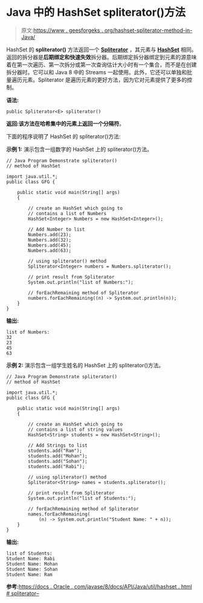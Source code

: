 # Java 中的 HashSet spliterator()方法

> 原文:[https://www . geesforgeks . org/hashset-spliterator-method-in-Java/](https://www.geeksforgeeks.org/hashset-spliterator-method-in-java/)

HashSet 的 **spliterator()** 方法返回一个 **[Spliterator](https://www.geeksforgeeks.org/java-util-interface-spliterator-java8/)** ，其元素与 **[HashSet](https://www.geeksforgeeks.org/hashset-in-java/)** 相同。返回的拆分器是**后期绑定和快速失效**拆分器。后期绑定拆分器绑定到元素的源意味着在第一次遍历、第一次拆分或第一次查询估计大小时有一个集合，而不是在创建拆分器时。它可以和 Java 8 中的 Streams 一起使用。此外，它还可以单独和批量遍历元素。Spliterator 是遍历元素的更好方法，因为它对元素提供了更多的控制。

**语法:**

```
public Spliterator<E> spliterator()
```

**返回:**该方法在哈希集中的元素上返回一个**分隔符**。

下面的程序说明了 HashSet 的 spliterator()方法:

**示例 1:** 演示包含一组数字的 HashSet 上的 spliterator()方法。

```
// Java Program Demonstrate spliterator()
// method of HashSet

import java.util.*;
public class GFG {

    public static void main(String[] args)
    {

        // create an HashSet which going to
        // contains a list of Numbers
        HashSet<Integer> Numbers = new HashSet<Integer>();

        // Add Number to list
        Numbers.add(23);
        Numbers.add(32);
        Numbers.add(45);
        Numbers.add(63);

        // using spliterator() method
        Spliterator<Integer> numbers = Numbers.spliterator();

        // print result from Spliterator
        System.out.println("list of Numbers:");

        // forEachRemaining method of Spliterator
        numbers.forEachRemaining((n) -> System.out.println(n));
    }
}
```

**输出:**

```
list of Numbers:
32
23
45
63

```

**示例 2:** 演示包含一组学生姓名的 HashSet 上的 spliterator()方法。

```
// Java Program Demonstrate spliterator()
// method of HashSet

import java.util.*;
public class GFG {

    public static void main(String[] args)
    {

        // create an HashSet which going to
        // contains a list of string values
        HashSet<String> students = new HashSet<String>();

        // Add Strings to list
        students.add("Ram");
        students.add("Mohan");
        students.add("Sohan");
        students.add("Rabi");

        // using spliterator() method
        Spliterator<String> names = students.spliterator();

        // print result from Spliterator
        System.out.println("list of Students:");

        // forEachRemaining method of Spliterator
        names.forEachRemaining(
            (n) -> System.out.println("Student Name: " + n));
    }
}
```

**输出:**

```
list of Students:
Student Name: Rabi
Student Name: Mohan
Student Name: Sohan
Student Name: Ram

```

**参考:**[https://docs . Oracle . com/javase/8/docs/API/Java/util/hashset . html # spliterator–](https://docs.oracle.com/javase/8/docs/api/java/util/HashSet.html#spliterator--)